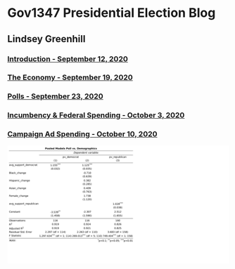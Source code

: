 # Gov1347 Presidential Election Blog
## Lindsey Greenhill

### [Introduction - September 12, 2020](intro.md)

### [The Economy - September 19, 2020](Econ.md)

### [Polls - September 23, 2020](polls.md)

### [Incumbency & Federal Spending - October 3, 2020](inc.md)

### [Campaign Ad Spending - October 10, 2020](air_war.md)


![tab](Gov1347-master/figures/star_test.png)

